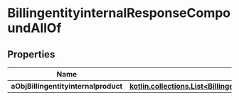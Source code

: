
# BillingentityinternalResponseCompoundAllOf

## Properties
Name | Type | Description | Notes
------------ | ------------- | ------------- | -------------
**aObjBillingentityinternalproduct** | [**kotlin.collections.List&lt;BillingentityinternalproductMinusResponseCompound&gt;**](BillingentityinternalproductMinusResponseCompound.md) |  | 



